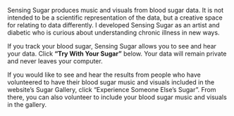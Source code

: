 Sensing Sugar produces music and visuals from blood sugar data. It is not intended to be a scientific representation of the data, but a creative space for relating to data differently. I developed Sensing Sugar as an artist and diabetic who is curious about understanding chronic illness in new ways.

If you track your blood sugar, Sensing Sugar allows you to see and hear your data.
Click **“Try With Your Sugar”** below. Your data will remain private and never leaves your computer.

If you would like to see and hear the results from people who have volunteered to have their blood sugar music and visuals included in the website’s Sugar Gallery, click “Experience Someone Else’s Sugar”. From there, you can also volunteer to include your blood sugar music and visuals in the gallery. 
